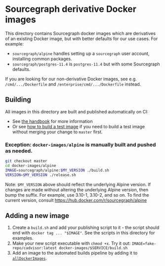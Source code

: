 # Sourcegraph derivative Docker images

This directory contains Sourcegraph docker images which are derivatives of an existing Docker image, but with better defaults for our use cases. For example:

- `sourcegraph/alpine` handles setting up a `sourcegraph` user account, installing common packages.
- `sourcegraph/postgres-11.4` is `postgres-11.4` but with some Sourcegraph defaults.

If you are looking for our non-derivative Docker images, see e.g. `/cmd/.../Dockerfile` and `/enterprise/cmd/.../Dockerfile` instead.

## Building

All images in this directory are built and published automatically on CI:

- See [the handbook](https://about.sourcegraph.com/handbook/engineering/deployments) for more information
- Or see [how to build a test image](https://about.sourcegraph.com/handbook/engineering/deployments#building-docker-images-for-a-specific-branch) if you need to build a test image without merging your change to `master` first.

### Exception: `docker-images/alpine` is manually built and pushed as needed.

```sh
git checkout master
cd docker-images/alpine
IMAGE=sourcegraph/alpine:$MY_VERSION ./build.sh
VERSION=$MY_VERSION ./release.sh
```

Note: `$MY_VERSION` above should reflect the underlying Alpine version. If changes are made without altering the underlying Alpine version, then bump the suffix. For example, use 3.10-1, 3.10-2, and so on. To find the current version, consult https://hub.docker.com/r/sourcegraph/alpine

## Adding a new image

1. Create a `build.sh` and add your publishing script to it - the script should end with `docker tag ... "$IMAGE"`. See the scripts in this directory for examples.
2. Make your new script executable with `chmod +x`. Try it out: `IMAGE=fake-repo/cadvisor:latest docker-images/$SERVICE/build.sh`
3. Add an image to the automated builds pipeline by adding it to [`allDockerImages`](https://sourcegraph.com/search?q=repo:%5Egithub%5C.com/sourcegraph/sourcegraph+file:%5Eenterprise/dev/ci/ci/pipeline-steps%5C.go+var+allDockerImages&patternType=literal).
